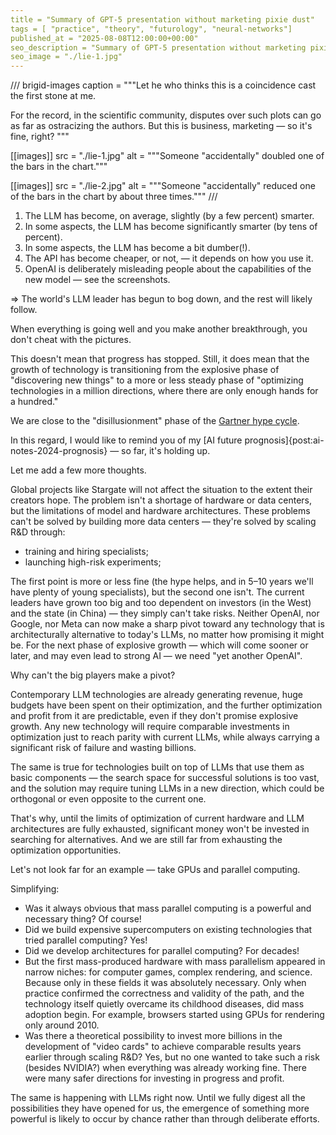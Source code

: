 ```yaml
---
title = "Summary of GPT-5 presentation without marketing pixie dust"
tags = [ "practice", "theory", "futurology", "neural-networks"]
published_at = "2025-08-08T12:00:00+00:00"
seo_description = "Summary of GPT-5 presentation without marketing pixie dust — progress is slowing down."
seo_image = "./lie-1.jpg"
---
```


/// brigid-images
caption = """Let he who thinks this is a coincidence cast the first stone at me.

For the record, in the scientific community, disputes over such plots can go as far as ostracizing the authors. But this is business, marketing — so it's fine, right?
"""

[[images]]
src = "./lie-1.jpg"
alt = """Someone "accidentally" doubled one of the bars in the chart."""

[[images]]
src = "./lie-2.jpg"
alt = """Someone "accidentally" reduced one of the bars in the chart by about three times."""
///

1. The LLM has become, on average, slightly (by a few percent) smarter.
2. In some aspects, the LLM has become significantly smarter (by tens of percent).
3. In some aspects, the LLM has become a bit dumber(!).
4. The API has become cheaper, or not, — it depends on how you use it.
5. OpenAI is deliberately misleading people about the capabilities of the new model — see the screenshots.

=> The world's LLM leader has begun to bog down, and the rest will likely follow.

When everything is going well and you make another breakthrough, you don't cheat with the pictures.

This doesn't mean that progress has stopped. Still, it does mean that the growth of technology is transitioning from the explosive phase of "discovering new things" to a more or less steady phase of "optimizing technologies in a million directions, where there are only enough hands for a hundred."

We are close to the "disillusionment" phase of the [Gartner hype cycle](https://en.wikipedia.org/wiki/Gartner_hype_cycle).

In this regard, I would like to remind you of my [AI future prognosis]{post:ai-notes-2024-prognosis} — so far, it's holding up.

Let me add a few more thoughts.

<!-- more -->

Global projects like Stargate will not affect the situation to the extent their creators hope. The problem isn't a shortage of hardware or data centers, but the limitations of model and hardware architectures. These problems can't be solved by building more data centers — they're solved by scaling R&D through:

- training and hiring specialists;
- launching high-risk experiments;

The first point is more or less fine (the hype helps, and in 5–10 years we'll have plenty of young specialists), but the second one isn't. The current leaders have grown too big and too dependent on investors (in the West) and the state (in China) — they simply can't take risks. Neither OpenAI, nor Google, nor Meta can now make a sharp pivot toward any technology that is architecturally alternative to today's LLMs, no matter how promising it might be. For the next phase of explosive growth — which will come sooner or later, and may even lead to strong AI — we need "yet another OpenAI".

Why can't the big players make a pivot?

Contemporary LLM technologies are already generating revenue, huge budgets have been spent on their optimization, and the further optimization and profit from it are predictable, even if they don't promise explosive growth. Any new technology will require comparable investments in optimization just to reach parity with current LLMs, while always carrying a significant risk of failure and wasting billions.

The same is true for technologies built on top of LLMs that use them as basic components — the search space for successful solutions is too vast, and the solution may require tuning LLMs in a new direction, which could be orthogonal or even opposite to the current one.

That's why, until the limits of optimization of current hardware and LLM architectures are fully exhausted, significant money won't be invested in searching for alternatives. And we are still far from exhausting the optimization opportunities.

Let's not look far for an example — take GPUs and parallel computing.

Simplifying:

- Was it always obvious that mass parallel computing is a powerful and necessary thing? Of course!
- Did we build expensive supercomputers on existing technologies that tried parallel computing? Yes!
- Did we develop architectures for parallel computing? For decades!
- But the first mass-produced hardware with mass parallelism appeared in narrow niches: for computer games, complex rendering, and science. Because only in these fields it was absolutely necessary. Only when practice confirmed the correctness and validity of the path, and the technology itself quietly overcame its childhood diseases, did mass adoption begin. For example, browsers started using GPUs for rendering only around 2010.
- Was there a theoretical possibility to invest more billions in the development of "video cards" to achieve comparable results years earlier through scaling R&D? Yes, but no one wanted to take such a risk (besides NVIDIA?) when everything was already working fine. There were many safer directions for investing in progress and profit.

The same is happening with LLMs right now. Until we fully digest all the possibilities they have opened for us, the emergence of something more powerful is likely to occur by chance rather than through deliberate efforts.
